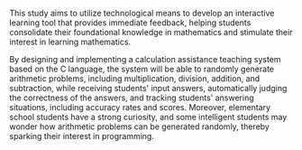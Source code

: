 This study aims to utilize technological means to develop an interactive learning tool that provides immediate feedback, helping students consolidate their foundational knowledge in mathematics and stimulate their interest in learning mathematics.

By designing and implementing a calculation assistance teaching system based on the C language, the system will be able to randomly generate arithmetic problems, including multiplication, division, addition, and subtraction, while receiving students' input answers, automatically judging the correctness of the answers, and tracking students' answering situations, including accuracy rates and scores. Moreover, elementary school students have a strong curiosity, and some intelligent students may wonder how arithmetic problems can be generated randomly, thereby sparking their interest in programming. 
